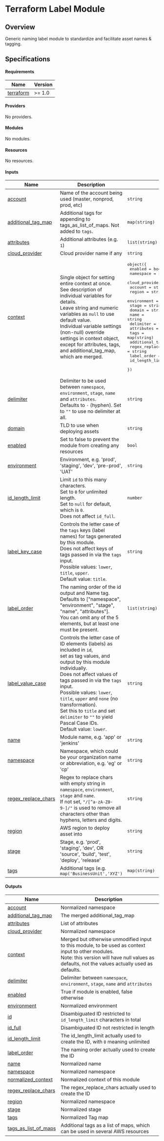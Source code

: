 <!-- BEGIN_TF_DOCS -->
Terraform Label Module
========================

## Overview

Generic naming label module to standardize and facilitate asset names & tagging.

## Specifications

#### Requirements

| Name | Version |
|------|---------|
| <a name="requirement_terraform"></a> [terraform](#requirement_terraform) | >= 1.0 |

#### Providers

No providers.

#### Modules

No modules.

#### Resources

No resources.

#### Inputs

| Name | Description | Type | Default | Required |
|------|-------------|------|---------|:--------:|
| <a name="input_account"></a> [account](#input_account) | Name of the account being used (master, nonprod, prod, etc) | `string` | `null` | no |
| <a name="input_additional_tag_map"></a> [additional_tag_map](#input_additional_tag_map) | Additional tags for appending to tags_as_list_of_maps. Not added to `tags`. | `map(string)` | `{}` | no |
| <a name="input_attributes"></a> [attributes](#input_attributes) | Additional attributes (e.g. `1`) | `list(string)` | `[]` | no |
| <a name="input_cloud_provider"></a> [cloud_provider](#input_cloud_provider) | Cloud provider name if any | `string` | `null` | no |
| <a name="input_context"></a> [context](#input_context) | Single object for setting entire context at once.<br>See description of individual variables for details.<br>Leave string and numeric variables as `null` to use default value.<br>Individual variable settings (non-null) override settings in context object,<br>except for attributes, tags, and additional_tag_map, which are merged. | <pre>object({<br>    enabled             = bool<br>    namespace           = string<br>    cloud_provider      = string<br>    account             = string<br>    region              = string<br>    environment         = string<br>    stage               = string<br>    domain              = string<br>    name                = string<br>    delimiter           = string<br>    attributes          = list(string)<br>    tags                = map(string)<br>    additional_tag_map  = map(string)<br>    regex_replace_chars = string<br>    label_order         = list(string)<br>    id_length_limit     = number<br>  })</pre> | <pre>{<br>  "account": null,<br>  "additional_tag_map": {},<br>  "attributes": [],<br>  "cloud_provider": null,<br>  "delimiter": null,<br>  "domain": null,<br>  "enabled": true,<br>  "environment": null,<br>  "id_length_limit": null,<br>  "label_order": [],<br>  "name": null,<br>  "namespace": null,<br>  "regex_replace_chars": null,<br>  "region": null,<br>  "stage": null,<br>  "tags": {}<br>}</pre> | no |
| <a name="input_delimiter"></a> [delimiter](#input_delimiter) | Delimiter to be used between `namespace`, `environment`, `stage`, `name` and `attributes`.<br>Defaults to `-` (hyphen). Set to `""` to use no delimiter at all. | `string` | `null` | no |
| <a name="input_domain"></a> [domain](#input_domain) | TLD to use when deploying assets | `string` | `null` | no |
| <a name="input_enabled"></a> [enabled](#input_enabled) | Set to false to prevent the module from creating any resources | `bool` | `true` | no |
| <a name="input_environment"></a> [environment](#input_environment) | Environment, e.g. 'prod', 'staging', 'dev', 'pre-prod', 'UAT' | `string` | `null` | no |
| <a name="input_id_length_limit"></a> [id_length_limit](#input_id_length_limit) | Limit `id` to this many characters.<br>Set to `0` for unlimited length.<br>Set to `null` for default, which is `0`.<br>Does not affect `id_full`. | `number` | `null` | no |
| <a name="input_label_key_case"></a> [label_key_case](#input_label_key_case) | Controls the letter case of the `tags` keys (label names) for tags generated by this module.<br>Does not affect keys of tags passed in via the `tags` input.<br>Possible values: `lower`, `title`, `upper`.<br>Default value: `title`. | `string` | `null` | no |
| <a name="input_label_order"></a> [label_order](#input_label_order) | The naming order of the id output and Name tag.<br>Defaults to ["namespace", "environment", "stage", "name", "attributes"].<br>You can omit any of the 5 elements, but at least one must be present. | `list(string)` | `null` | no |
| <a name="input_label_value_case"></a> [label_value_case](#input_label_value_case) | Controls the letter case of ID elements (labels) as included in `id`,<br>set as tag values, and output by this module individually.<br>Does not affect values of tags passed in via the `tags` input.<br>Possible values: `lower`, `title`, `upper` and `none` (no transformation).<br>Set this to `title` and set `delimiter` to `""` to yield Pascal Case IDs.<br>Default value: `lower`. | `string` | `null` | no |
| <a name="input_name"></a> [name](#input_name) | Module name, e.g. 'app' or 'jenkins' | `string` | `null` | no |
| <a name="input_namespace"></a> [namespace](#input_namespace) | Namespace, which could be your organization name or abbreviation, e.g. 'eg' or 'cp' | `string` | `null` | no |
| <a name="input_regex_replace_chars"></a> [regex_replace_chars](#input_regex_replace_chars) | Regex to replace chars with empty string in `namespace`, `environment`, `stage` and `name`.<br>If not set, `"/[^a-zA-Z0-9-]/"` is used to remove all characters other than hyphens, letters and digits. | `string` | `null` | no |
| <a name="input_region"></a> [region](#input_region) | AWS region to deploy asset into | `string` | `null` | no |
| <a name="input_stage"></a> [stage](#input_stage) | Stage, e.g. 'prod', 'staging', 'dev', OR 'source', 'build', 'test', 'deploy', 'release' | `string` | `null` | no |
| <a name="input_tags"></a> [tags](#input_tags) | Additional tags (e.g. `map('BusinessUnit','XYZ')` | `map(string)` | `{}` | no |

#### Outputs

| Name | Description |
|------|-------------|
| <a name="output_account"></a> [account](#output_account) | Normalized namespace |
| <a name="output_additional_tag_map"></a> [additional_tag_map](#output_additional_tag_map) | The merged additional_tag_map |
| <a name="output_attributes"></a> [attributes](#output_attributes) | List of attributes |
| <a name="output_cloud_provider"></a> [cloud_provider](#output_cloud_provider) | Normalized namespace |
| <a name="output_context"></a> [context](#output_context) | Merged but otherwise unmodified input to this module, to be used as context input to other modules.<br>Note: this version will have null values as defaults, not the values actually used as defaults. |
| <a name="output_delimiter"></a> [delimiter](#output_delimiter) | Delimiter between `namespace`, `environment`, `stage`, `name` and `attributes` |
| <a name="output_enabled"></a> [enabled](#output_enabled) | True if module is enabled, false otherwise |
| <a name="output_environment"></a> [environment](#output_environment) | Normalized environment |
| <a name="output_id"></a> [id](#output_id) | Disambiguated ID restricted to `id_length_limit` characters in total |
| <a name="output_id_full"></a> [id_full](#output_id_full) | Disambiguated ID not restricted in length |
| <a name="output_id_length_limit"></a> [id_length_limit](#output_id_length_limit) | The id_length_limit actually used to create the ID, with `0` meaning unlimited |
| <a name="output_label_order"></a> [label_order](#output_label_order) | The naming order actually used to create the ID |
| <a name="output_name"></a> [name](#output_name) | Normalized name |
| <a name="output_namespace"></a> [namespace](#output_namespace) | Normalized namespace |
| <a name="output_normalized_context"></a> [normalized_context](#output_normalized_context) | Normalized context of this module |
| <a name="output_regex_replace_chars"></a> [regex_replace_chars](#output_regex_replace_chars) | The regex_replace_chars actually used to create the ID |
| <a name="output_region"></a> [region](#output_region) | Normalized namespace |
| <a name="output_stage"></a> [stage](#output_stage) | Normalized stage |
| <a name="output_tags"></a> [tags](#output_tags) | Normalized Tag map |
| <a name="output_tags_as_list_of_maps"></a> [tags_as_list_of_maps](#output_tags_as_list_of_maps) | Additional tags as a list of maps, which can be used in several AWS resources |
<!-- END_TF_DOCS -->